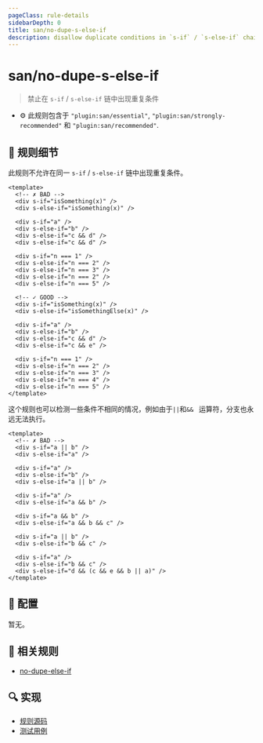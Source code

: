 ```yaml
---
pageClass: rule-details
sidebarDepth: 0
title: san/no-dupe-s-else-if
description: disallow duplicate conditions in `s-if` / `s-else-if` chains
---
```

# san/no-dupe-s-else-if
> 禁止在 `s-if` / `s-else-if` 链中出现重复条件

- :gear: 此规则包含于 `"plugin:san/essential"`, `"plugin:san/strongly-recommended"` 和 `"plugin:san/recommended"`.

## :book: 规则细节

此规则不允许在同一 `s-if` / `s-else-if` 链中出现重复条件。

<eslint-code-block :rules="{'san/no-dupe-s-else-if': ['error']}">

```vue
<template>
  <!-- ✗ BAD -->
  <div s-if="isSomething(x)" />
  <div s-else-if="isSomething(x)" />

  <div s-if="a" />
  <div s-else-if="b" />
  <div s-else-if="c && d" />
  <div s-else-if="c && d" />

  <div s-if="n === 1" />
  <div s-else-if="n === 2" />
  <div s-else-if="n === 3" />
  <div s-else-if="n === 2" />
  <div s-else-if="n === 5" />

  <!-- ✓ GOOD -->
  <div s-if="isSomething(x)" />
  <div s-else-if="isSomethingElse(x)" />

  <div s-if="a" />
  <div s-else-if="b" />
  <div s-else-if="c && d" />
  <div s-else-if="c && e" />

  <div s-if="n === 1" />
  <div s-else-if="n === 2" />
  <div s-else-if="n === 3" />
  <div s-else-if="n === 4" />
  <div s-else-if="n === 5" />
</template>
```

</eslint-code-block>

这个规则也可以检测一些条件不相同的情况，例如由于`||`和`&& ` 运算符，分支也永远无法执行。

<eslint-code-block :rules="{'san/no-dupe-s-else-if': ['error']}">

```vue
<template>
  <!-- ✗ BAD -->
  <div s-if="a || b" />
  <div s-else-if="a" />

  <div s-if="a" />
  <div s-else-if="b" />
  <div s-else-if="a || b" />

  <div s-if="a" />
  <div s-else-if="a && b" />

  <div s-if="a && b" />
  <div s-else-if="a && b && c" />

  <div s-if="a || b" />
  <div s-else-if="b && c" />

  <div s-if="a" />
  <div s-else-if="b && c" />
  <div s-else-if="d && (c && e && b || a)" />
</template>
```

</eslint-code-block>

## :wrench: 配置

暂无。

## :couple: 相关规则

- [no-dupe-else-if]

[no-dupe-else-if]: https://eslint.org/docs/rules/no-dupe-else-if

## :mag: 实现

- [规则源码](https://github.com/ecomfe/eslint-plugin-san/blob/main/lib/rules/no-dupe-s-else-if.js)
- [测试用例](https://github.com/ecomfe/eslint-plugin-san/tree/main/__tests__/lib/rules/no-dupe-s-else-if.test.js)
